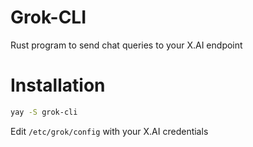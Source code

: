 # Grok-CLI

Rust program to send chat queries to your X.AI endpoint

# Installation
```bash
yay -S grok-cli
```
Edit ```/etc/grok/config``` with your X.AI credentials

